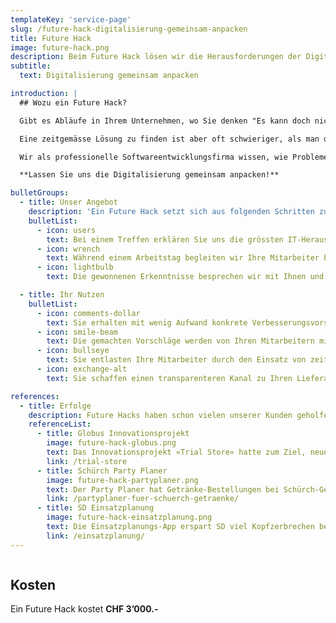 ```yaml
---
templateKey: 'service-page'
slug: /future-hack-digitalisierung-gemeinsam-anpacken
title: Future Hack
image: future-hack.png
description: Beim Future Hack lösen wir die Herausforderungen der Digitalisierung in Ihrem Unternehmen gemeinsam mit Ihren Mitarbeitern.
subtitle:
  text: Digitalisierung gemeinsam anpacken

introduction: |
  ## Wozu ein Future Hack?

  Gibt es Abläufe in Ihrem Unternehmen, wo Sie denken "Es kann doch nicht sein, dass wir das im Jahr 2020 noch so handgestrickt lösen?"

  Eine zeitgemässe Lösung zu finden ist aber oft schwieriger, als man denkt. Wenn eine Google-Recherche keine passenden Lösungen ausspuckt, bleibt meist alles beim Alten.

  Wir als professionelle Softwareentwicklungsfirma wissen, wie Probleme durch den Einsatz von passenden IT-Lösungen nachhaltig gelöst werden können.

  **Lassen Sie uns die Digitalisierung gemeinsam anpacken!**

bulletGroups:
  - title: Unser Angebot
    description: 'Ein Future Hack setzt sich aus folgenden Schritten zusammen:'
    bulletList:
      - icon: users
        text: Bei einem Treffen erklären Sie uns die grössten IT-Herausforderungen in Ihrem Unternehmen.
      - icon: wrench
        text: Während einem Arbeitstag begleiten wir Ihre Mitarbeiter bei ihrer täglichen Arbeit und lernen ihre Probleme.
      - icon: lightbulb
        text: Die gewonnenen Erkenntnisse besprechen wir mit Ihnen und machen konkrete Vorschläge, wie diese Herausforderungen nachhaltig gelöst werden können (inkl. Schätzung des Sparpotentials und der Kosten).

  - title: Ihr Nutzen
    bulletList:
      - icon: comments-dollar
        text: Sie erhalten mit wenig Aufwand konkrete Verbesserungsvorschläge und wissen, wie viel deren Umsetzung kosten wird.
      - icon: smile-beam
        text: Die gemachten Vorschläge werden von Ihren Mitarbeitern mitgetragen, da wir sie in den Prozess miteinbeziehen.
      - icon: bullseye
        text: Sie entlasten Ihre Mitarbeiter durch den Einsatz von zeitgemässen Applikationen.
      - icon: exchange-alt
        text: Sie schaffen einen transparenteren Kanal zu Ihren Lieferanten und Kunden.

references:
  - title: Erfolge
    description: Future Hacks haben schon vielen unserer Kunden geholfen, interne Prozesse durch Digitalisierung angenehmer und effizienter zu gestalten.
    referenceList:
      - title: Globus Innovationsprojekt
        image: future-hack-globus.png
        text: Das Innovationsprojekt «Trial Store» hatte zum Ziel, neue Geschäftsmodelle zu untersuchen.
        link: /trial-store
      - title: Schürch Party Planer
        image: future-hack-partyplaner.png
        text: Der Party Planer hat Getränke-Bestellungen bei Schürch-Getränke stark vereinfacht.
        link: /partyplaner-fuer-schuerch-getraenke/
      - title: SD Einsatzplanung
        image: future-hack-einsatzplanung.png
        text: Die Einsatzplanungs-App erspart SD viel Kopfzerbrechen bei der Personalverwaltung.
        link: /einsatzplanung/
---
```


<div class="full-width" style="overflow: auto;">
<div class="container">

## Kosten

Ein Future Hack kostet **CHF 3’000.-**

</div>
</div>
